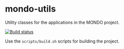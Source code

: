 mondo-utils
===========

Utility classes for the applications in the MONDO project.

[![Build status](https://travis-ci.org/FTSRG/mondo-utils.svg?branch=master)](https://travis-ci.org/FTSRG/mondo-utils)

Use the `scripts/build.sh` scripts for building the project.

